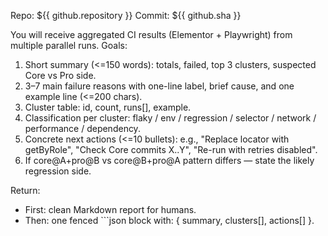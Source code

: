 Repo: ${{ github.repository }}
Commit: ${{ github.sha }}

You will receive aggregated CI results (Elementor + Playwright) from multiple parallel runs.
Goals:
1) Short summary (<=150 words): totals, failed, top 3 clusters, suspected Core vs Pro side.
2) 3–7 main failure reasons with one-line label, brief cause, and one example line (<=200 chars).
3) Cluster table: id, count, runs[], example.
4) Classification per cluster: flaky / env / regression / selector / network / performance / dependency.
5) Concrete next actions (<=10 bullets): e.g., "Replace locator with getByRole", "Check Core commits X..Y", "Re-run with retries disabled".
6) If core@A+pro@B vs core@B+pro@A pattern differs — state the likely regression side.

Return:
- First: clean Markdown report for humans.
- Then: one fenced ```json block with: { summary, clusters[], actions[] }.

